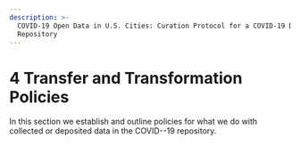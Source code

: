 ```yaml
---
description: >-
  COVID-19 Open Data in U.S. Cities: Curation Protocol for a COVID-19 Data
  Repository
---
```


# 4 Transfer and Transformation Policies

In this section we establish and outline policies for what we do with collected or deposited data in the COVID--19 repository.

